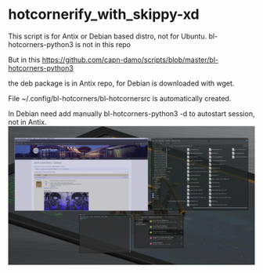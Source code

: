 # hotcornerify_with_skippy-xd
This script is for Antix or Debian based distro, not for Ubuntu.
bl-hotcorners-python3 is not in this repo

But in this https://github.com/capn-damo/scripts/blob/master/bl-hotcorners-python3

the deb package is in Antix repo, for Debian is downloaded with wget.

File ~/.config/bl-hotcorners/bl-hotcornersrc is automatically created.

In Debian need add manually bl-hotcorners-python3 -d to autostart session, not in Antix.
![Screenshot](screenshot.jpg)
